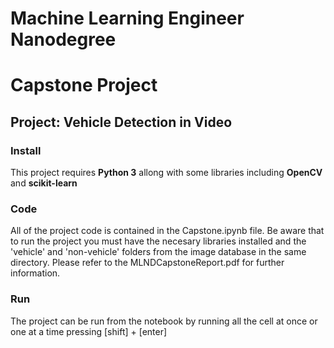 # Machine Learning Engineer Nanodegree
# Capstone Project
## Project: Vehicle Detection in Video

### Install

This project requires **Python 3** allong with some libraries including **OpenCV** and **scikit-learn** 

### Code

All of the project code is contained in the Capstone.ipynb file. Be aware that to run the project you must have the necesary libraries installed and the 'vehicle' and 'non-vehicle' folders from the image database in the same directory. Please refer to the MLNDCapstoneReport.pdf for further information.

### Run

The project can be run from the notebook by running all the cell at once or one at a time pressing [shift] + [enter]

